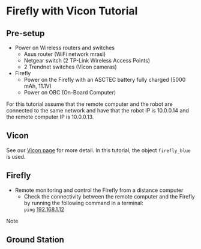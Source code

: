 # Firefly with Vicon Tutorial

## Pre-setup
  * Power on Wireless routers and switches
    * Asus router (WiFi network mrasl)
    * Netgear switch (2 TP-Link Wireless Access Points)
    * 2 Trendnet switches (Vicon cameras)
  * Firefly
    * Power on the Firefly with an ASCTEC battery fully charged (5000 mAh, 11.1V)
    * Power on OBC (On-Board Computer)

For this tutorial assume that the remote computer and the robot are connected to the same network and have that the robot IP is 10.0.0.14 and the remote computer IP is 10.0.0.13.

## Vicon
See our [Vicon page](/Equipment/Vicon/Calibration.md) for more detail.
In this tutorial, the object `firefly_blue` is used.

## Firefly
  * Remote monitoring and control the Firefly from a distance computer
    *  Check the connectivity between the remote computer and the Firefly by running the following command in a terminal:        
`ping` [192.168.1.12](/Equipment/Networking/LAN.md)


Note

## Ground Station
